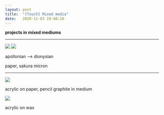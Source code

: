 ```yaml
---
layout: post
title:  "[Touch] Mixed media"
date:   2020-11-03 19:48:10
---
```


**projects in mixed mediums**

-----------------------------------------------------------

<img src="https://i.imgur.com/MQPTUa3.jpg">

<img src="https://i.imgur.com/zIlrJxA.jpg">

apollonian --> dionysian

paper, sakura micron

-----------------------------------------------------------

<img src="https://i.imgur.com/NwVIpDo.jpg">

acrylic on paper, pencil graphite in medium

<img src="https://i.imgur.com/buGzURu.jpg">

acrylic on wax



